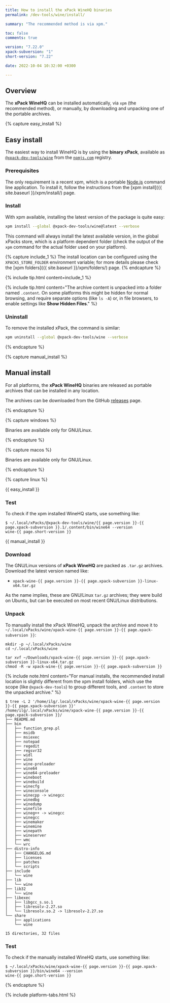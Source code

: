 ```yaml
---
title: How to install the xPack WineHQ binaries
permalink: /dev-tools/wine/install/

summary: "The recommended method is via xpm."

toc: false
comments: true

version: "7.22.0"
xpack-subversion: "1"
short-version: "7.22"

date: 2022-10-04 10:32:00 +0300

---
```


## Overview

The **xPack WineHQ** can be installed automatically, via `xpm` (the
recommended method), or manually, by downloading and unpacking one of the
portable archives.

{% capture easy_install %}

## Easy install

The easiest way to install WineHQ is by using the **binary xPack**, available as
[`@xpack-dev-tools/wine`](https://www.npmjs.com/package/@xpack-dev-tools/wine)
from the [`npmjs.com`](https://www.npmjs.com) registry.

### Prerequisites

The only requirement is a recent
xpm, which is a portable
[Node.js](https://nodejs.org) command line application. To install it,
follow the instructions from the
[xpm install]({{ site.baseurl }}/xpm/install/) page.

### Install

With xpm available, installing
the latest version of the package is quite easy:

```sh
xpm install --global @xpack-dev-tools/wine@latest --verbose
```

This command will always install the latest available version,
in the global xPacks store, which is a platform dependent folder
(check the output of the `xpm` command for the actual folder used on
your platform).

{% capture include_1 %}
The install location can be configured using the
`XPACKS_STORE_FOLDER` environment variable; for more details please check the
[xpm folders]({{ site.baseurl }}/xpm/folders/) page.
{% endcapture %}

{% include tip.html content=include_1 %}

{% include tip.html content="The archive content is unpacked into a folder
named `.content`. On some platforms
this might be hidden for normal browsing, and require
separate options (like `ls -A`) or, in file browsers, to enable
settings like **Show Hidden Files**." %}

### Uninstall

To remove the installed xPack, the command is similar:

```sh
xpm uninstall --global @xpack-dev-tools/wine --verbose
```

{% endcapture %}

{% capture manual_install %}

## Manual install

For all platforms, the **xPack WineHQ** binaries are released as portable
archives that can be installed in any location.

The archives can be downloaded from the
GitHub [releases](https://github.com/xpack-dev-tools/wine-xpack/releases/)
page.

{% endcapture %}

{% capture windows %}

Binaries are available only for GNU/Linux.

{% endcapture %}

{% capture macos %}

Binaries are available only for GNU/Linux.

{% endcapture %}

{% capture linux %}

{{ easy_install }}

### Test

To check if the xpm installed WineHQ starts, use something like:

```console
$ ~/.local/xPacks/@xpack-dev-tools/wine/{{ page.version }}-{{ page.xpack-subversion }}.1/.content/bin/wine64 --version
wine-{{ page.short-version }}
```

{{ manual_install }}

### Download

The GNU/Linux versions of **xPack WineHQ**
are packed as `.tar.gz` archives.
Download the latest version named like:

- `xpack-wine-{{ page.version }}-{{ page.xpack-subversion }}-linux-x64.tar.gz`

As the name implies, these are GNU/Linux `tar.gz` archives; they were build on
Ubuntu, but can be executed on most recent GNU/Linux distributions.

### Unpack

To manually install the xPack WineHQ,
unpack the archive and move it to
`~/.local/xPacks/wine/xpack-wine-{{ page.version }}-{{ page.xpack-subversion }}`:

```console
mkdir -p ~/.local/xPacks/wine
cd ~/.local/xPacks/wine

tar xvf ~/Downloads/xpack-wine-{{ page.version }}-{{ page.xpack-subversion }}-linux-x64.tar.gz
chmod -R -w xpack-wine-{{ page.version }}-{{ page.xpack-subversion }}
```

{% include note.html content="For manual installs, the recommended
install location is slightly different from the xpm install folders,
which use the scope (like `@xpack-dev-tools`) to group different tools,
and `.content` to store the unpacked archive." %}

```console
$ tree -L 2 '/home/ilg/.local/xPacks/wine/xpack-wine-{{ page.version }}-{{ page.xpack-subversion }}'
/home/ilg/.local/xPacks/wine/xpack-wine-{{ page.version }}-{{ page.xpack-subversion }}/
├── README.md
├── bin
│   ├── function_grep.pl
│   ├── msidb
│   ├── msiexec
│   ├── notepad
│   ├── regedit
│   ├── regsvr32
│   ├── widl
│   ├── wine
│   ├── wine-preloader
│   ├── wine64
│   ├── wine64-preloader
│   ├── wineboot
│   ├── winebuild
│   ├── winecfg
│   ├── wineconsole
│   ├── winecpp -> winegcc
│   ├── winedbg
│   ├── winedump
│   ├── winefile
│   ├── wineg++ -> winegcc
│   ├── winegcc
│   ├── winemaker
│   ├── winemine
│   ├── winepath
│   ├── wineserver
│   ├── wmc
│   └── wrc
├── distro-info
│   ├── CHANGELOG.md
│   ├── licenses
│   ├── patches
│   └── scripts
├── include
│   └── wine
├── lib
│   └── wine
├── lib32
│   └── wine
├── libexec
│   ├── libgcc_s.so.1
│   ├── libresolv-2.27.so
│   └── libresolv.so.2 -> libresolv-2.27.so
└── share
    ├── applications
    └── wine

15 directories, 32 files
```

### Test

To check if the manually installed WineHQ starts, use something like:

```console
$ ~/.local/xPacks/wine/xpack-wine-{{ page.version }}-{{ page.xpack-subversion }}/bin/wine64 --version
wine-{{ page.short-version }}
```

{% endcapture %}

{% include platform-tabs.html %}
